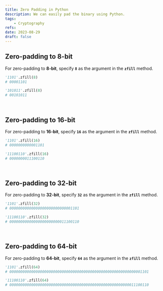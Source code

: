 ```yaml
---
title: Zero Padding in Python
description: We can easily pad the binary using Python.
tags:
    - Cryptography
refs:
date: 2023-08-29
draft: false
---
```


## Zero-padding to 8-bit

For zero-padding to **8-bit**, specify **`8`** as the argument in the **`zfill`** method.

```python
'1101'.zfill(8)
# 00001101

'101011'.zfill(8)
# 00101011
```

<br />

## Zero-padding to 16-bit

For zero-padding to **16-bit**, specify **`16`** as the argument in the **`zfill`** method.

```python
'1101'.zfill(16)
# 0000000000001101

'11100110'.zfill(16)
# 0000000011100110
```

<br />

## Zero-padding to 32-bit

For zero-padding to **32-bit**, specify **`32`** as the argument in the **`zfill`** method.

```python
'1101'.zfill(32)
# 00000000000000000000000000001101

'11100110'.zfill(32)
# 00000000000000000000000011100110
```

<br />

## Zero-padding to 64-bit

For zero-padding to **64-bit**, specify **`64`** as the argument in the **`zfill`** method.

```python
'1101'.zfill(64)
# 0000000000000000000000000000000000000000000000000000000000001101

'11100110'.zfill(64)
# 0000000000000000000000000000000000000000000000000000000011100110
```
